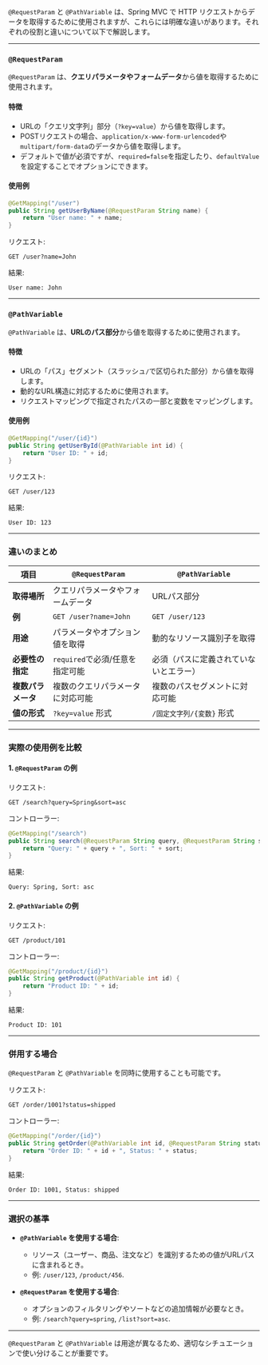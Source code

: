 `@RequestParam` と `@PathVariable` は、Spring MVC で HTTP リクエストからデータを取得するために使用されますが、これらには明確な違いがあります。それぞれの役割と違いについて以下で解説します。

---

### **`@RequestParam`**
`@RequestParam` は、**クエリパラメータやフォームデータ**から値を取得するために使用されます。

#### 特徴
- URLの「クエリ文字列」部分（`?key=value`）から値を取得します。
- POSTリクエストの場合、`application/x-www-form-urlencoded`や`multipart/form-data`のデータから値を取得します。
- デフォルトで値が必須ですが、`required=false`を指定したり、`defaultValue`を設定することでオプションにできます。

#### 使用例

```java
@GetMapping("/user")
public String getUserByName(@RequestParam String name) {
    return "User name: " + name;
}
```

リクエスト:
```
GET /user?name=John
```

結果:
```
User name: John
```

---

### **`@PathVariable`**
`@PathVariable` は、**URLのパス部分**から値を取得するために使用されます。

#### 特徴
- URLの「パス」セグメント（スラッシュ`/`で区切られた部分）から値を取得します。
- 動的なURL構造に対応するために使用されます。
- リクエストマッピングで指定されたパスの一部と変数をマッピングします。

#### 使用例

```java
@GetMapping("/user/{id}")
public String getUserById(@PathVariable int id) {
    return "User ID: " + id;
}
```

リクエスト:
```
GET /user/123
```

結果:
```
User ID: 123
```

---

### **違いのまとめ**

| **項目**            | **`@RequestParam`**                          | **`@PathVariable`**                    |
|---------------------|---------------------------------------------|---------------------------------------|
| **取得場所**         | クエリパラメータやフォームデータ              | URLパス部分                            |
| **例**              | `GET /user?name=John`                      | `GET /user/123`                      |
| **用途**            | パラメータやオプション値を取得                | 動的なリソース識別子を取得            |
| **必要性の指定**     | `required`で必須/任意を指定可能               | 必須（パスに定義されていないとエラー）   |
| **複数パラメータ**   | 複数のクエリパラメータに対応可能               | 複数のパスセグメントに対応可能         |
| **値の形式**         | `?key=value` 形式                         | `/固定文字列/{変数}` 形式             |

---

### **実際の使用例を比較**

#### **1. `@RequestParam` の例**
リクエスト:
```
GET /search?query=Spring&sort=asc
```

コントローラー:
```java
@GetMapping("/search")
public String search(@RequestParam String query, @RequestParam String sort) {
    return "Query: " + query + ", Sort: " + sort;
}
```

結果:
```
Query: Spring, Sort: asc
```

#### **2. `@PathVariable` の例**
リクエスト:
```
GET /product/101
```

コントローラー:
```java
@GetMapping("/product/{id}")
public String getProduct(@PathVariable int id) {
    return "Product ID: " + id;
}
```

結果:
```
Product ID: 101
```

---

### **併用する場合**
`@RequestParam` と `@PathVariable` を同時に使用することも可能です。

リクエスト:
```
GET /order/1001?status=shipped
```

コントローラー:
```java
@GetMapping("/order/{id}")
public String getOrder(@PathVariable int id, @RequestParam String status) {
    return "Order ID: " + id + ", Status: " + status;
}
```

結果:
```
Order ID: 1001, Status: shipped
```

---

### **選択の基準**
- **`@PathVariable` を使用する場合**:
  - リソース（ユーザー、商品、注文など）を識別するための値がURLパスに含まれるとき。
  - 例: `/user/123`, `/product/456`.

- **`@RequestParam` を使用する場合**:
  - オプションのフィルタリングやソートなどの追加情報が必要なとき。
  - 例: `/search?query=spring`, `/list?sort=asc`.

---

`@RequestParam` と `@PathVariable` は用途が異なるため、適切なシチュエーションで使い分けることが重要です。  
